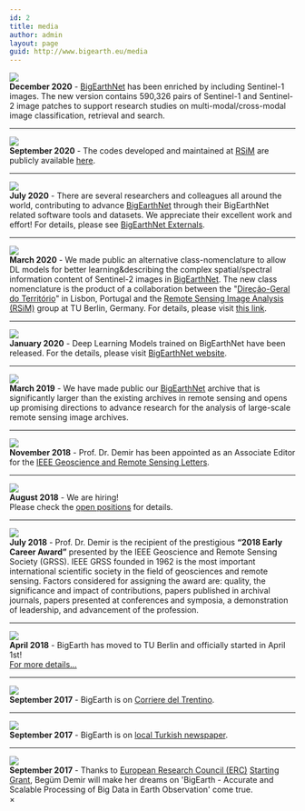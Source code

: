 ```yaml
---
id: 2
title: media
author: admin
layout: page
guid: http://www.bigearth.eu/media
---
```


<div class="bg-faded p-4 my-4">
	<div class="bg-faded p-4 my-4">
		<!-- <div class="row">
			<div class="col-3">
				<img class="publication-image" src="./assets/images/bigearth.png">
			</div>
			<div class="col-9">
				<b>May 2021</b> - <a href="http://bigearth.net" target="_blank">BigEarthNet</a> has been enriched by including Sentinel-1 images. The new version contains 590,326 pairs of Sentinel-1 and Sentinel-2 image patches to support research studies on multi-modal/cross-modal image classification, retrieval and search.
			</div>
		</div>
		<hr /> -->
		<div class="row">
			<div class="col-3">
				<img class="publication-image" src="./assets/news/images/BigEarthNetMM_cover_S1.jpg">
			</div>
			<div class="col-9">
				<b>December 2020</b> - <a href="http://bigearth.net" target="_blank">BigEarthNet</a> has been enriched by including Sentinel-1 images. The new version contains 590,326 pairs of Sentinel-1 and Sentinel-2 image patches to support research studies on multi-modal/cross-modal image classification, retrieval and search.
			</div>
		</div>
		<hr />
		<div class="row">
			<div class="col-3">
				<img class="publication-image" src="./assets/images/bigearth.png">
			</div>
			<div class="col-9">
				<b>September 2020</b> - The codes developed and maintained at <a href="https://www.rsim.tu-berlin.de/menue/remote_sensing_image_analysis_group/" target="_blank">RSiM</a> are publicly available <a href="https://www.rsim.tu-berlin.de/menue/software/" target="_blank">here</a>.
			</div>
		</div>
		<hr />
		<div class="row">
			<div class="col-3">
				<img class="publication-image" src="./assets/images/bigearth.png">
			</div>
			<div class="col-9">
				<b>July 2020</b> - There are several researchers and colleagues all around the world, contributing to advance <a href="bigearth.net" target="_blank">BigEarthNet</a> through their BigEarthNet related software tools and datasets. We appreciate their excellent work and effort! For details, please see <a href="https://bigearth.eu/externals">BigEarthNet Externals</a>.
			</div>
		</div>
		<hr />
		<div class="row">
			<div class="col-3">
				<img class="publication-image" src="./assets/images/bigearth.png">
			</div>
			<div class="col-9">
				<b>March 2020</b> - We made public an alternative class-nomenclature to allow DL models for better learning&describing the complex spatial/spectral information content of Sentinel-2 images in <a href="bigearth.net" target="_blank">BigEarthNet</a>. The new class nomenclature is the product of a collaboration between the "<a href="https://eportugal.gov.pt/entidades/direcao-geral-do-territorio" target="_blank">Direção-Geral do Território</a>" in Lisbon, Portugal and the <a href="rsim.tu-berlin.de" target="_blank">Remote Sensing Image Analysis (RSiM)</a> group at TU Berlin, Germany. For details, please visit <a href="https://git.tu-berlin.de/rsim/bigearthnet-19-models" target="_blank">this link</a>.
			</div>
		</div>
		<hr />
		<div class="row">
			<div class="col-3">
				<img class="publication-image" src="./assets/news/images/dl-models-ben.jpg">
			</div>
			<div class="col-9">
				<b>January 2020</b> - Deep Learning Models trained on BigEarthNet have been released. For the details, please visit <a href="http://bigearth.net/#downloads">BigEarthNet website</a>.
			</div>
		</div>
		<hr />
		<div class="row">
			<div class="col-3">
				<img class="publication-image" src="./assets/news/images/BigEarthNetRSiM.png">
			</div>
			<div class="col-9">
				<b>March 2019</b> - We have made public our <a href="http://www.bigearth.net" target="_blank">BigEarthNet</a> archive that is significantly larger than the existing archives in remote sensing and opens up promising directions to advance research for the analysis of large-scale remote sensing image archives.
			</div>
		</div>
		<hr />
		<div class="row">
			<div class="col-3">
				<img class="publication-image" src="./assets/news/images/ieee_grss_2018.jpg">
			</div>
			<div class="col-9">
				<b>November 2018</b> - Prof. Dr. Demir has been appointed as an Associate Editor for the <a href="http://www.grss-ieee.org/publication-category/grsl/" target="_blank">IEEE Geoscience and Remote Sensing Letters</a>.
			</div>
		</div>
		<hr />
		<div class="row">
			<div class="col-3">
				<img class="publication-image" src="./assets/news/images/we_are_hiring.png">
			</div>
			<div class="col-9">
				<b>August 2018</b> - We are hiring! <br />
				Please check the <a href="http://bigearth.eu/openpositions.html">open positions</a> for details.
			</div>
		</div>
		<hr />
		<div class="row">
			<div class="col-3">
				<img class="publication-image" src="./assets/news/images/early_career_award_2018.jpg" id="modalHandleImg">
			</div>
			<div class="col-9">
				<b>July 2018</b> - Prof. Dr. Demir is the recipient of the prestigious <b>“2018 Early Career Award”</b> presented by the IEEE Geoscience and Remote Sensing Society (GRSS).  IEEE GRSS founded in 1962 is the most important international scientific society in the field of geosciences and remote sensing. Factors considered for assigning the award are: quality, the significance and impact of contributions, papers published in archival journals, papers presented at conferences and symposia, a demonstration of leadership, and advancement of the profession.
			</div>
		</div>
		<hr />
		<div class="row">
			<div class="col-3">
				<img class="publication-image" src="./assets/news/images/tu_berlin_rector_2018.jpg">
			</div>
			<div class="col-9">
				<b>April 2018</b> - BigEarth has moved to TU Berlin and officially started in April 1st! <br />
				<a href="http://www.pressestelle.tu-berlin.de/menue/tub_medien/publikationen/medieninformationen/2018/mai_2018/medieninformation_nr_732018/">For more details...</a>
			</div>
		</div>
		<hr />
		<div class="row">
			<div class="col-3">
				<img class="publication-image" src="./assets/news/images/corriere-del-trentino-20170916.png">
			</div>
			<div class="col-9">
				<b>September 2017</b> - BigEarth is on <a href="http://www.pressreader.com/italy/corriere-del-trentino/20170916/281487866520040" target="_blank">Corriere del Trentino</a>.
			</div>
		</div>
		<hr />
		<div class="row">
			<div class="col-3">
				<img class="publication-image-default" src="./assets/images/bigearth.png">
			</div>
			<div class="col-9">
				<b>September 2017</b> - BigEarth is on <a href="http://www.buyukkocaeli.com.tr/tarih-seni-yazacak-begum-hoca-11692h.htm" target="_blank">local Turkish newspaper</a>.
			</div>
		</div>
		<hr />
		<div class="row">
			<div class="col-3">
				<img class="publication-image" src="./assets/news/images/dream_big_set_goals_take_action.png">
			</div>
			<div class="col-9">
				<b>September 2017</b> - Thanks to <a href="https://erc.europa.eu" target="_blank">European Research Council (ERC)</a> <a href="https://erc.europa.eu/sites/default/files/document/file/erc_2017_stg_results_pe.pdf" target="_blank">Starting Grant</a>, Begüm Demir will make her dreams on 'BigEarth - Accurate and Scalable Processing of Big Data in Earth Observation' come true.
			</div>
		</div>
	</div>
</div>


<!-- Modal -->
<!-- The Modal -->
<div id="modalBox" class="modal">
  <span class="close">&times;</span>
  <img class="modal-content" id="modalImg">
  <div id="caption"></div>
</div>

<script>
// Get the modal
var modal = document.getElementById('modalBox');

// Get the image and insert it inside the modal - use its "alt" text as a caption
var img = document.getElementById('modalHandleImg');
var modalImg = document.getElementById("modalImg");
var captionText = document.getElementById("caption");

img.onclick = function(){
    modal.style.display = "block";
    modalImg.src = this.src;
    captionText.innerHTML = this.alt;
}

// Get the <span> element that closes the modal
var span = document.getElementsByClassName("close")[0];

// When the user clicks on <span> (x), close the modal
span.onclick = function() {
    modal.style.display = "none";
}

modal.addEventListener('click',function(){
  this.style.display="none";
})
</script>